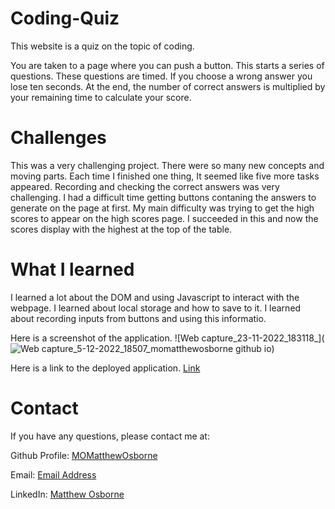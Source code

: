 # Coding-Quiz
This website is a quiz on the topic of coding.

You are taken to a page where you can push a button. This starts a series of questions. These questions are timed. If you choose a wrong answer you lose ten seconds. At the end, the number of correct answers is multiplied by your remaining time to calculate your score.  

# Challenges

This was a very challenging project. There were so many new concepts and moving parts. Each time I finished one thing, It seemed like five more tasks appeared. Recording and checking the correct answers was very challenging.  I had a difficult time getting buttons contaning the answers to generate on the page at first. My main difficulty was trying to get the high scores to appear on the high scores page. I succeeded in this and now the scores display with the highest at the top of the table.

# What I learned

I learned a lot about the DOM and using Javascript to interact with the webpage. I learned about local storage and how to save to it.  I learned about recording inputs from buttons and using this informatio. 

Here is a screenshot of the application.
![Web capture_23-11-2022_183118_](![Web capture_5-12-2022_18507_momatthewosborne github io](https://user-images.githubusercontent.com/109035827/205718609-7ade8634-f1f1-4f0b-b7b7-ddb62057304a.jpeg))


Here is a link to the deployed application. [Link](https://momatthewosborne.github.io/Coding-Quiz/)



# Contact

If you have any questions, please contact me at: 
 
  Github Profile: [MOMatthewOsborne ](https://github.com/MOMatthewOsborne )  

  Email:  [Email Address](momatthewosborne1@gmail.com)

  LinkedIn: [Matthew Osborne](https://www.linkedin.com/in/matthew-osborne-ba9192247  )